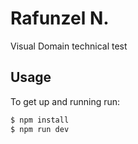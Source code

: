 # Rafunzel N.

Visual Domain technical test

## Usage
To get up and running run:
``` bash
$ npm install
$ npm run dev
```
